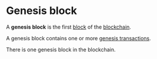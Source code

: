# Genesis block

A **genesis block** is the first [block](/blockchain/block.md) of the [blockchain](/blockchain/blockchain.md).

A genesis block contains one or more [genesis transactions](/blockchain/transaction-type/genesis-transaction.md).

There is one genesis block in the blockchain.
